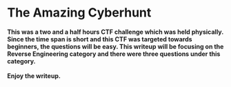 # The Amazing Cyberhunt
**This was a two and a half hours CTF challenge which was held physically. Since the time span is short and this CTF was targeted towards beginners, the questions will be easy.
This writeup will be focusing on the Reverse Engineering category and there were three questions under this category. 
<br><br> Enjoy the writeup.** 
